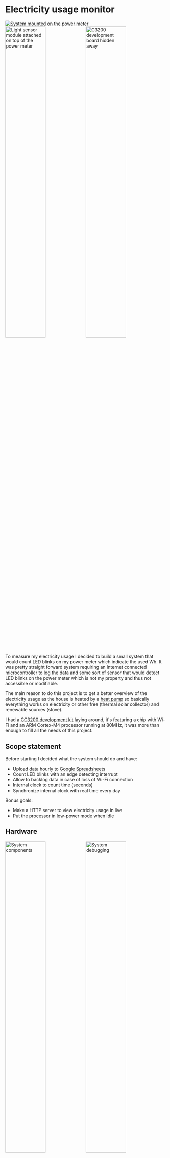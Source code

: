 # Electricity usage monitor

<a href="images/system_mounted.jpg"><img src="images/system_mounted.jpg" alt="System mounted on the power meter"></a>
<a href="images/sensor_mounted.jpg"><img src="images/sensor_mounted.jpg" alt="Light sensor module attached on top of the power meter" style="width: 50%;"></a><a href="images/cc3200_mounted.jpg"><img src="images/cc3200_mounted.jpg" alt="C3200 development board hidden away" style="width: 50%;"></a>

To measure my electricity usage I decided to build a small system that would count LED blinks on my power meter which indicate the used Wh. It was pretty straight forward system requiring an Internet connected microcontroller to log the data and some sort of sensor that would detect LED blinks on the power meter which is not my property and thus not accessible or modifiable.

The main reason to do this project is to get a better overview of the electricity usage as the house is heated by a [heat pump](http://en.wikipedia.org/wiki/Heat_pump) so basically everything works on electricity or other free (thermal solar collector) and renewable sources (stove).

I had a [CC3200 development kit](http://www.ti.com/tool/cc3200-launchxl) laying around, it's featuring a chip with Wi-Fi and an ARM Cortex-M4 processor running at 80MHz, it was more than enough to fill all the needs of this project.

## Scope statement

Before starting I decided what the system should do and have:

* Upload data hourly to [Google Spreadsheets](https://docs.google.com/spreadsheets/)
* Count LED blinks with an edge detecting interrupt
* Allow to backlog data in case of loss of Wi-Fi connection
* Internal clock to count time (seconds)
* Synchronize internal clock with real time every day

Bonus goals:

* Make a HTTP server to view electricity usage in live
* Put the processor in low-power mode when idle

## Hardware

<a href="images/system_components.jpg"><img src="images/system_components.jpg" alt="System components" style="width: 50%;"></a><a href="images/system_debugging.jpg"><img src="images/system_debugging.jpg" alt="System debugging" style="width: 50%;"></a>

* Processor: for this project a [CC3200 development kit](http://www.ti.com/tool/cc3200-launchxl) was used because it has built-in Wi-Fi connectivity and all the required parts for power management, interrupt detection and timers.
* Sensor: a cheap light sensor would've been enough, but I wanted a robust edge detection. I had a [photoresistor module](http://www.dx.com/p/light-sensor-photoresistor-module-for-arduino-blue-152409) in my electronics box from a past project and it was perfect for the task as it works with 3-6V (3.3V required for the CC3200) and it has an op-amp in comparator mode and a potentiometer allowing to set the toggling threshold. It has also a LED to see the sensor state and a LED indicating if the module is powered, all on a neat PCB.

## Electronics

<a href="images/power_consumption.jpg"><img src="images/power_consumption.jpg" alt="Power consumption" style="width: 50%;"></a><a href="images/sensor_testing.jpg"><img src="images/sensor_testing.jpg" alt="Sensor testing" style="width: 50%;"></a>

Aside from the CC3200 and the light sensor module all the project needed was a 5V source to power the CC3200 and a cable between the CC3200 and light sensor module. I used a USB phone charger I had laying around (do not buy those from eBay/DX... [they're dangerous](http://www.righto.com/2012/10/a-dozen-usb-chargers-in-lab-apple-is.html)) and made the other cable with an old and bad-quality USB cable, but it works well for low-power applications such as this one.

I wanted to have the light sensor fixed on the power meter, but without having to modify it or somehow glue to the module on since it's not my property. The solution was to 3D-print a small sensor enclosure that would hold the sensor right where it needs to be over the LED and fix the enclosure with cable ties on top of the power meter. Since the enclosure was so small and an easy task I used [Google Sketchup](http://www.sketchup.com/) to make it and the [STL exporter add-on](https://extensions.sketchup.com/en/content/sketchup-stl) to get the 3D printable file.

<a href="images/3d_printed_sensor_encosure.png"><img src="images/3d_printed_sensor_encosure.png" alt="3D printed light sensor enclosure"></a>
<a href="images/sensor_enclosure_final_1.jpg"><img src="images/sensor_enclosure_final_1.jpg" alt="3D printed light sensor enclosure" style="width: 50%;"></a><a href="images/sensor_enclosure_final_2.jpg"><img src="images/sensor_enclosure_final_2.jpg" alt="3D printed light sensor enclosure" style="width: 50%;"></a>

## Software

### CC3200

I decided to use [Energia](http://energia.nu/) to program the CC3200 because I'm not familiar with 32-bit processors and Code Composer Studio has quite a steep learning curve which would've made this project much longer. Arduino-style code is incredibly simple and perfect for a project like this where time is more important than a robust and well designed code, all the low-level and processor specific stuff is taken care of by the libraries and developing time for the first prototype becomes almost nothing.

Wi-Fi is not simple, fortunately for me there were examples on how to set up an Internet connection, configure an edge detector interrupt and make a request to an NTP server to retrieve the current timestamp. All that was required was to make the rest of the scaffolding, request to submit data to a Google Spreadsheet and a timer to count seconds so that the system would be able to count seconds in order to submit data every hour with the right timestamp.

#### Clock

Setting up the timer was not easy, the ARM Cortex-M4 being quite an advanced processor doing things that seem trivial on a low-end 8-bit MCU are much more complicated. The datasheet says something about a 32.768kHz fed real time clock (RTC), but I wasn't able to find anything more specific and extracting usable information from the datasheet is an art of its own. I ended up with a general purpose 32-bit timer counting up to 80e6 and calling an interrupt vector, effectively making a 1 second clock on the 80MHz processor.

This is not an ideal solution, but it's one that works and this project doesn't require down-to-the-second precision. Still with this method the clock will deviate quite a bit after a while which is why the system will synchronize with a Network Time Protocol (NTP) server at midnight every day.

#### Interrupt

Setting up edge detection interrupts is just as annoying as a timer on this feature-packed processor, fortunately most of the functions that work on Arduino IDE have been implemented for the CC3200 and an interrupt is simply set up with `attachInterrupt()`.

Sensor debounce was a big issue, for some reason the commutation had lots of noise triggering the interrupt vector 2 or more times every time. I tried to add a 100nF capacitor between the signal and ground which smoothed it well, but then it behaved even more strangely... in the end software debounce with a delay of 200ms after a rising edge was the way to go.

<a href="images/signal_noise_1.jpg"><img src="images/signal_noise_1.jpg" alt="Signal noise" style="width: 50%;"></a><a href="images/signal_noise_2.jpg"><img src="images/signal_noise_2.jpg" alt="Signal noise" style="width: 50%;"></a>

#### GET request

I wanted to save data to a Google spreadsheet so that I'd have access to it from anywhere in the world and also because Google data centers are probably very robust, but I did not want to use the example that was specifically made for this on Energia as it used [Temboo](https://www.temboo.com/) which requires my Google account credentials. Instead I opted for a system where I'd make a GET request and take care of data validation and formatting with Javascript on the Google Apps side. Little did I know Google required SSL and it was everything but easy to set up. Fortunately the [latest WiFi libraries for the CC3200](https://github.com/energia/Energia/tree/master/hardware/cc3200/libraries/WiFi) can do SSL requests. This makes the code on the CC3200 minimal and allows much more flexibility with Javascript on Google Apps side.

#### Server

I wanted to add a HTTP server on the CC3200 as well to view the backlogged data, live consumption over the last 10 seconds and such, but it kept crashing for some reason (locking up) and since it was more of a gimmick I left it out.

### Google apps

The receiving part of the system is written as a Google Apps script doing data validation and formatting. It's written in Javascript, something I'm very familiar with and enjoy writing code in. Nowadays Google Spreadsheets is a really powerful tool if you know how it use it, it's extremely flexible and yet free allowing to make projects like this one.

In order to be able to transmit the GET requests without having to disclose one's Google account credentials the script must be published and accessible by anymore, even anonymous. That might sound as a insecure thing to do, but one must know the specific Google spreadsheet ID which is a long, very-hard-to-guess, string.

When submitting the GET request to Google it responds with a `320: Moved Temporarily` "error" even though the URL is right, this can be ignored as data goes through.

Another peculiarity of this side of the project is that if you want to update the publicly accessible code (the one called by the CC3200) you need to publish a new version each time with *File->Manage versions* and then *Publish->Deploy as web app...*.

<a href="images/spreadsheets_data.png"><img src="images/spreadsheets_data.png" alt="Spreadsheets data" style="width: 50%;"></a><a href="images/spreadsheets_chart.png"><img src="images/spreadsheets_chart.png" alt="Spreadsheets chart" style="width: 50%;"></a>

## Conclusion

I'm quite happy with the current state of the system as it took only about one week from idea to results. This gives me a much better idea on my power consumption than what my electricity supplier is giving me (a simple number in kWh) and what it's costing me (different rates for day and night/weekends).

The end result is neatly enclosed and aside from the sensor being on top of the power meter the system is tucked away in a safe place inside the power cable raceway which was big enough to accommodate the CC3200.

Something that would've liked to do, if I had the time, is to clean up the code and make the CC3200 go in to hibernate mode instead of idling at 20-30mA, this would've made it consume about two orders of magnitude less power.

I didn't have the patience to make the server part work without crashing the system. If the server is running the system cannot use the hibernate mode so that would've been a good excuse for the previous point...
